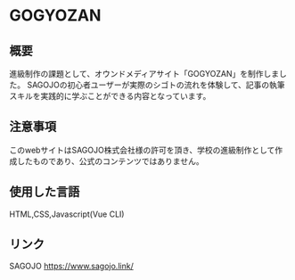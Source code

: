 # GOGYOZAN

## 概要
進級制作の課題として、オウンドメディアサイト「GOGYOZAN」を制作しました。
SAGOJOの初⼼者ユーザーが実際のシゴトの流れを体験して、記事の執筆スキルを実践的に学ぶことができる内容となっています。

## 注意事項
このwebサイトはSAGOJO株式会社様の許可を頂き、学校の進級制作として作成したものであり、公式のコンテンツではありません。

## 使用した言語
HTML,CSS,Javascript(Vue CLI)

## リンク
SAGOJO https://www.sagojo.link/
